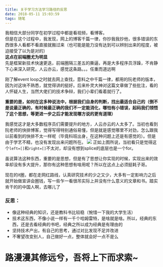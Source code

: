 ```yaml
---
title: 关于学习方法学习路径的反思
date: 2018-05-11 15:03:59
tags: 随笔
---
```

我相信大部分同学在初学过程中都是看视频，看博客。  
但是在这个过程中，我发现，网上的博客千篇一律，你抄我我抄他，很多错误的东西很多人看都不看直接就搬过来（也可能是能力没有达到可以辨别出来的程度，被迫接受了以为是对的）  
**这点在前端圈尤为明显**  
先是框架新技术快速更迭，前端圈隔三差五的撕逼，再是大多程序员浮躁，不肯静下心来深入研究，人云亦云，感觉这条路。。。任重而道远啊
<!--more-->
刚了解event loop之时就去网上查找，意料之中千篇一律，都用的阮老师的版本，因为对这块不熟悉，就觉得讲的挺好。后来朴灵大神对这篇文章做了些批注，看的人怀疑人生，当然大佬们的技术争辩，我们小辈们看着就行了。

**重要的是，如何在这多种说法中，根据我们自身的判断，找出最适合自己的（倒不是说最正确的，有时候最正确的我们不一定能消化，哪怕有小错误，起码我们领悟了这个思想，等更进一步之后才能发现哪方说的更有道理）**

我感觉这才是大多数程序员们需要提升的地方，人云亦云的人太多了。当初也看到阮老师的快排博客，觉得写得特别通俗易懂，但是就是感觉哪里不对劲，怎么跟我以前看到的快排不太一样呢（毕竟科班出身，在这种问题上还是有感觉的）。但是由于学艺不精，也没有发现出来问题所在。
![](https://user-gold-cdn.xitu.io/2018/5/11/1634b66117e049c0?imageslim)
正如上图所说，当初看只是觉得这个`left=[]`和`right=[]`不太对，却没有想到splice的底层也是一个for。

虽说算法这种东西，重要的是思想，但是有了思想让你实现的时候，实现出来的效率却没有多大提升，那你有这种思想有啥用呢？所以在这点上必须挺耗子哥。

现在的it圈，都在走网红路线，认真研究技术的少之又少，大多有一定影响力之后就开始做宣讲会圈钱，写一些乍一看很吊实际上并没有什么意义的文章和书。踏实肯干的的中国人啊，去哪儿了

### 反思：
+ 像这种经典的知识，还是教科书比较稳（惋惜一下我的大学生活）
+ 技术这东西，不像小说一样有一千个哈姆雷特，是啥就是啥。所以，经典的东西，还是去看经典的书吧，经典之所以成为经典是有理由的
+ 坚持技术产出，有自己的思考，通过对比发现不足并改进
+ 不奢望改变别人，自己做好一点，整体就会好一点不是么

<h1>路漫漫其修远兮，吾将上下而求索~</h1>